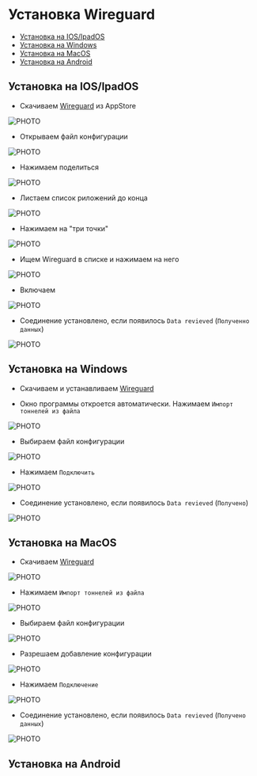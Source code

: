 # Установка Wireguard
* [Установка на IOS/IpadOS](#chapter-0)
* [Установка на Windows](#chapter-1)
* [Установка на MacOS](#chapter-2)
* [Установка на Android](#chapter-3)

<a id="chapter-0"></a>
## Установка на IOS/IpadOS
- Скачиваем [Wireguard](https://apps.apple.com/ru/app/wireguard/id1441195209?l=en-GB) из AppStore

![PHOTO](/ios/24-08-20%2012-53-06%203264.png)

- Открываем файл конфигурации
  
![PHOTO](/ios/24-08-20%2012-54-24%203265.png)

- Нажимаем поделиться
  
![PHOTO](/ios/24-08-20%2012-54-28%203266.png)

- Листаем список риложений до конца
  
![PHOTO](/ios/24-08-20%2012-54-38%203267.png)

- Нажимаем на "три точки"

![PHOTO](/ios/24-08-20%2012-54-43%203268.png)

- Ищем Wireguard в списке и нажимаем на него

![PHOTO](/ios/24-08-20%2012-54-55%203269.png)

- Включаем

![PHOTO](/ios/24-08-20%2012-55-02%203270.png)

- Соединение установлено, если появилось `Data revieved` (`Полученно данных`)

![PHOTO](/ios/24-08-20%2012-55-27%203271.png)

<a id="chapter-1"></a>
## Установка на Windows
- Скачиваем и устанавливаем [Wireguard](https://github.com/kro-72/wireguard_installation/raw/main/windows/wireguard-installer.exe)

- Окно программы откроется автоматически. Нажимаем `Импорт тоннелей из файла`

![PHOTO](/windows/Снимок%20экрана%202024-08-20%20124153.png)

- Выбираем файл конфигурации

![PHOTO](/windows/Снимок%20экрана%202024-08-20%20124334.png)

- Нажимаем `Подключить`

![PHOTO](/windows/Снимок%20экрана%202024-08-20%20124500.png)

- Соединение установлено, если появилось `Data revieved` (`Получено`)

![PHOTO](/windows/Снимок%20экрана%202024-08-20%20124638.png)

<a id="chapter-2"></a>
## Установка на MacOS
- Скачиваем [Wireguard](https://apps.apple.com/ru/app/wireguard/id1451685025?mt=12)

![PHOTO](/macos/Снимок%20экрана%202024-08-20%20в%2012.22.55.png)

- Нажимаем `Импорт тоннелей из файла`

![PHOTO](/macos/Снимок%20экрана%202024-08-20%20в%2012.23.59.png)

- Выбираем файл конфигурации

![PHOTO](/macos/Снимок%20экрана%202024-08-20%20в%2012.27.14.png)

- Разрешаем добавление конфигурации

![PHOTO](/macos/Снимок%20экрана%202024-08-20%20в%2012.27.36.png)

- Нажимаем `Подключение`

![PHOTO](/macos/Снимок%20экрана%202024-08-20%20в%2012.28.12.png)

- Соединение установлено, если появилось `Data revieved` (`Получено данных`)

![PHOTO](/macos/Снимок%20экрана%202024-08-20%20в%2012.28.24.png)

<a id="chapter-3"></a>
## Установка на Android
